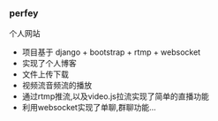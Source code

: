 ### perfey
个人网站
- 项目基于 django + bootstrap + rtmp + websocket
- 实现了个人博客
- 文件上传下载
- 视频流音频流的播放
- 通过rtmp推流,以及video.js拉流实现了简单的直播功能
- 利用websocket实现了单聊,群聊功能...
